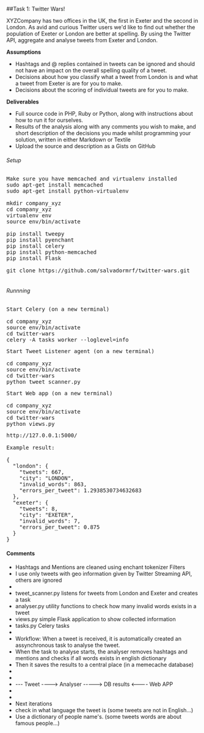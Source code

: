 ##Task 1: Twitter Wars!

XYZCompany has two offices in the UK, the first in Exeter and the second in London. As avid and curious Twitter users we'd like to find out whether the population of Exeter or London are better at spelling. By using the Twitter API, aggregate and analyse tweets from Exeter and London.


__Assumptions__
  + Hashtags and @ replies contained in tweets can be ignored and should not have an impact on the overall spelling quality of a tweet.
  + Decisions about how you classify what a tweet from London is and what a tweet from Exeter is are for you to make.
  + Decisions about the scoring of individual tweets are for you to make.

__Deliverables__
  + Full source code in PHP, Ruby or Python, along with instructions about how to run it for ourselves.
  + Results of the analysis along with any comments you wish to make, and short description of the decisions you made whilst programming your solution, written in either Markdown or Textile
  + Upload the source and description as a Gists on GitHub


###### Setup

<pre>
Make sure you have memcached and virtualenv installed
sudo apt-get install memcached
sudo apt-get install python-virtualenv

mkdir company_xyz
cd company_xyz
virtualenv env
source env/bin/activate

pip install tweepy
pip install pyenchant
pip install celery
pip install python-memcached
pip install Flask

git clone https://github.com/salvadormrf/twitter-wars.git

</pre>


###### Runnning

<pre>
Start Celery (on a new terminal)

cd company_xyz
source env/bin/activate
cd twitter-wars
celery -A tasks worker --loglevel=info
</pre>

<pre>
Start Tweet Listener agent (on a new terminal)

cd company_xyz
source env/bin/activate
cd twitter-wars
python tweet_scanner.py
</pre>


<pre>
Start Web app (on a new terminal)

cd company_xyz
source env/bin/activate
cd twitter-wars
python views.py
</pre>


<pre>
http://127.0.0.1:5000/

Example result:

{
  "london": {
    "tweets": 667, 
    "city": "LONDON", 
    "invalid_words": 863, 
    "errors_per_tweet": 1.2938530734632683
  }, 
  "exeter": {
    "tweets": 8, 
    "city": "EXETER", 
    "invalid_words": 7, 
    "errors_per_tweet": 0.875
  }
}
</pre>


#### Comments 
  - Hashtags and Mentions are cleaned using enchant tokenizer Filters
  - I use only tweets with geo information given by Twitter Streaming API, others are ignored
  - 
  - tweet_scanner.py listens for tweets from London and Exeter and creates a task
  - analyser.py utility functions to check how many invalid words exists in a tweet
  - views.py simple Flask application to show collected information
  - tasks.py Celery tasks
  - 
  - Workflow: When a tweet is received, it is automatically created an assynchronous task to analyse the tweet.
  - When the task to analyse starts, the analyser removes hashtags and mentions and checks if all words exists in english dictionary
  - Then it saves the results to a central place (in a memecache database)
  - 
  - 
  - --- Tweet ----> Analyser -----> DB results <---- Web APP
  - 
  - 
  - Next iterations
  - check in what language the tweet is (some tweets are not in English...)
  - Use a dictionary of people name's. (some tweets words are about famous people...)





